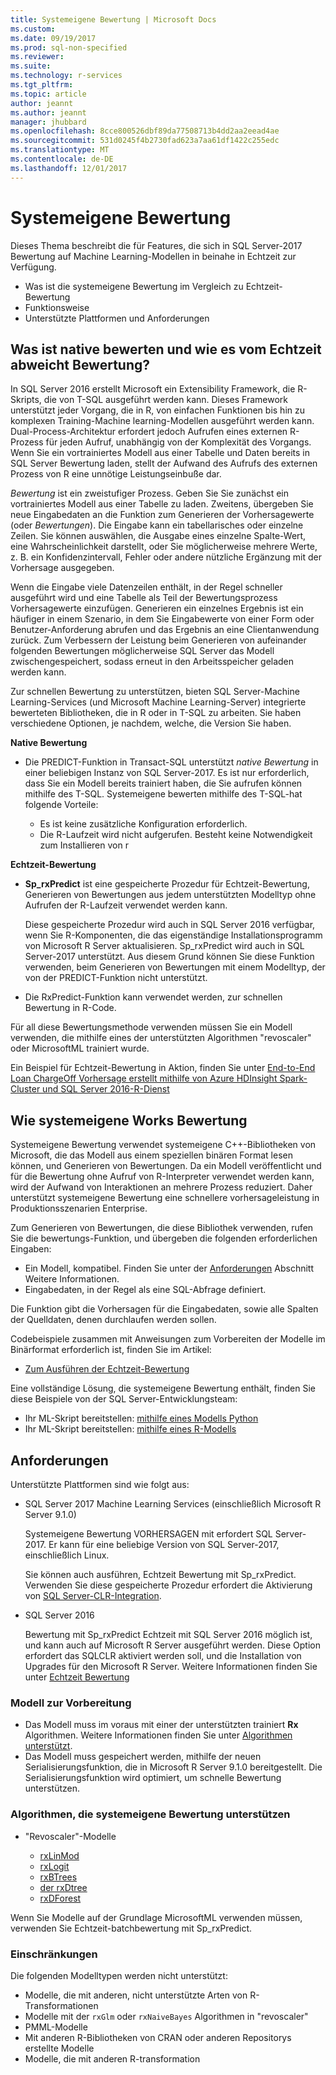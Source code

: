 ```yaml
---
title: Systemeigene Bewertung | Microsoft Docs
ms.custom: 
ms.date: 09/19/2017
ms.prod: sql-non-specified
ms.reviewer: 
ms.suite: 
ms.technology: r-services
ms.tgt_pltfrm: 
ms.topic: article
author: jeannt
ms.author: jeannt
manager: jhubbard
ms.openlocfilehash: 8cce800526dbf89da77508713b4dd2aa2eead4ae
ms.sourcegitcommit: 531d0245f4b2730fad623a7aa61df1422c255edc
ms.translationtype: MT
ms.contentlocale: de-DE
ms.lasthandoff: 12/01/2017
---
```

# <a name="native-scoring"></a>Systemeigene Bewertung

Dieses Thema beschreibt die für Features, die sich in SQL Server-2017 Bewertung auf Machine Learning-Modellen in beinahe in Echtzeit zur Verfügung.

+ Was ist die systemeigene Bewertung im Vergleich zu Echtzeit-Bewertung
+ Funktionsweise
+ Unterstützte Plattformen und Anforderungen

## <a name="what-is-native-scoring-and-how-is-it-different-from-realtime-scoring"></a>Was ist native bewerten und wie es vom Echtzeit abweicht Bewertung?

In SQL Server 2016 erstellt Microsoft ein Extensibility Framework, die R-Skripts, die von T-SQL ausgeführt werden kann. Dieses Framework unterstützt jeder Vorgang, die in R, von einfachen Funktionen bis hin zu komplexen Training-Machine learning-Modellen ausgeführt werden kann. Dual-Process-Architektur erfordert jedoch Aufrufen eines externen R-Prozess für jeden Aufruf, unabhängig von der Komplexität des Vorgangs. Wenn Sie ein vortrainiertes Modell aus einer Tabelle und Daten bereits in SQL Server Bewertung laden, stellt der Aufwand des Aufrufs des externen Prozess von R eine unnötige Leistungseinbuße dar.

_Bewertung_ ist ein zweistufiger Prozess. Geben Sie Sie zunächst ein vortrainiertes Modell aus einer Tabelle zu laden. Zweitens, übergeben Sie neue Eingabedaten an die Funktion zum Generieren der Vorhersagewerte (oder _Bewertungen_). Die Eingabe kann ein tabellarisches oder einzelne Zeilen. Sie können auswählen, die Ausgabe eines einzelne Spalte-Wert, eine Wahrscheinlichkeit darstellt, oder Sie möglicherweise mehrere Werte, z. B. ein Konfidenzintervall, Fehler oder andere nützliche Ergänzung mit der Vorhersage ausgegeben.

Wenn die Eingabe viele Datenzeilen enthält, in der Regel schneller ausgeführt wird und eine Tabelle als Teil der Bewertungsprozess Vorhersagewerte einzufügen.  Generieren ein einzelnes Ergebnis ist ein häufiger in einem Szenario, in dem Sie Eingabewerte von einer Form oder Benutzer-Anforderung abrufen und das Ergebnis an eine Clientanwendung zurück. Zum Verbessern der Leistung beim Generieren von aufeinander folgenden Bewertungen möglicherweise SQL Server das Modell zwischengespeichert, sodass erneut in den Arbeitsspeicher geladen werden kann.

Zur schnellen Bewertung zu unterstützen, bieten SQL Server-Machine Learning-Services (und Microsoft Machine Learning-Server) integrierte bewerteten Bibliotheken, die in R oder in T-SQL zu arbeiten. Sie haben verschiedene Optionen, je nachdem, welche, die Version Sie haben.

**Native Bewertung**

+ Die PREDICT-Funktion in Transact-SQL unterstützt _native Bewertung_ in einer beliebigen Instanz von SQL Server-2017. Es ist nur erforderlich, dass Sie ein Modell bereits trainiert haben, die Sie aufrufen können mithilfe des T-SQL. Systemeigene bewerten mithilfe des T-SQL-hat folgende Vorteile:

    + Es ist keine zusätzliche Konfiguration erforderlich.
    + Die R-Laufzeit wird nicht aufgerufen. Besteht keine Notwendigkeit zum Installieren von r

**Echtzeit-Bewertung**

+ **Sp_rxPredict** ist eine gespeicherte Prozedur für Echtzeit-Bewertung, Generieren von Bewertungen aus jedem unterstützten Modelltyp ohne Aufrufen der R-Laufzeit verwendet werden kann.

  Diese gespeicherte Prozedur wird auch in SQL Server 2016 verfügbar, wenn Sie R-Komponenten, die das eigenständige Installationsprogramm von Microsoft R Server aktualisieren. Sp_rxPredict wird auch in SQL Server-2017 unterstützt. Aus diesem Grund können Sie diese Funktion verwenden, beim Generieren von Bewertungen mit einem Modelltyp, der von der PREDICT-Funktion nicht unterstützt.

+ Die RxPredict-Funktion kann verwendet werden, zur schnellen Bewertung in R-Code.

Für all diese Bewertungsmethode verwenden müssen Sie ein Modell verwenden, die mithilfe eines der unterstützten Algorithmen "revoscaler" oder MicrosoftML trainiert wurde.

Ein Beispiel für Echtzeit-Bewertung in Aktion, finden Sie unter [End-to-End Loan ChargeOff Vorhersage erstellt mithilfe von Azure HDInsight Spark-Cluster und SQL Server 2016-R-Dienst](https://blogs.msdn.microsoft.com/rserver/2017/06/29/end-to-end-loan-chargeoff-prediction-built-using-azure-hdinsight-spark-clusters-and-sql-server-2016-r-service/)

## <a name="how-native-scoring-works"></a>Wie systemeigene Works Bewertung

Systemeigene Bewertung verwendet systemeigene C++-Bibliotheken von Microsoft, die das Modell aus einem speziellen binären Format lesen können, und Generieren von Bewertungen. Da ein Modell veröffentlicht und für die Bewertung ohne Aufruf von R-Interpreter verwendet werden kann, wird der Aufwand von Interaktionen an mehrere Prozess reduziert. Daher unterstützt systemeigene Bewertung eine schnellere vorhersageleistung in Produktionsszenarien Enterprise.

Zum Generieren von Bewertungen, die diese Bibliothek verwenden, rufen Sie die bewertungs-Funktion, und übergeben die folgenden erforderlichen Eingaben:

+ Ein Modell, kompatibel. Finden Sie unter der [Anforderungen](#Requirements) Abschnitt Weitere Informationen.
+ Eingabedaten, in der Regel als eine SQL-Abfrage definiert.

Die Funktion gibt die Vorhersagen für die Eingabedaten, sowie alle Spalten der Quelldaten, denen durchlaufen werden sollen.

Codebeispiele zusammen mit Anweisungen zum Vorbereiten der Modelle im Binärformat erforderlich ist, finden Sie im Artikel:

+ [Zum Ausführen der Echtzeit-Bewertung](r/how-to-do-realtime-scoring.md)

Eine vollständige Lösung, die systemeigene Bewertung enthält, finden Sie diese Beispiele von der SQL Server-Entwicklungsteam:

+ Ihr ML-Skript bereitstellen: [mithilfe eines Modells Python](https://microsoft.github.io/sql-ml-tutorials/python/rentalprediction/step/3.html)
+ Ihr ML-Skript bereitstellen: [mithilfe eines R-Modells](https://microsoft.github.io/sql-ml-tutorials/R/rentalprediction/step/3.html)

## <a name="requirements"></a>Anforderungen

Unterstützte Plattformen sind wie folgt aus:

+ SQL Server 2017 Machine Learning Services (einschließlich Microsoft R Server 9.1.0)
    
    Systemeigene Bewertung VORHERSAGEN mit erfordert SQL Server-2017.
    Er kann für eine beliebige Version von SQL Server-2017, einschließlich Linux.

    Sie können auch ausführen, Echtzeit Bewertung mit Sp_rxPredict. Verwenden Sie diese gespeicherte Prozedur erfordert die Aktivierung von [SQL Server-CLR-Integration](https://docs.microsoft.com/dotnet/framework/data/adonet/sql/introduction-to-sql-server-clr-integration).

+ SQL Server 2016

   Bewertung mit Sp_rxPredict Echtzeit mit SQL Server 2016 möglich ist, und kann auch auf Microsoft R Server ausgeführt werden. Diese Option erfordert das SQLCLR aktiviert werden soll, und die Installation von Upgrades für den Microsoft R Server.
   Weitere Informationen finden Sie unter [Echtzeit Bewertung](Real-time-scoring.md)

### <a name="model-preparation"></a>Modell zur Vorbereitung

+ Das Modell muss im voraus mit einer der unterstützten trainiert **Rx** Algorithmen. Weitere Informationen finden Sie unter [Algorithmen unterstützt](#bkmk_native_supported_algos).
+ Das Modell muss gespeichert werden, mithilfe der neuen Serialisierungsfunktion, die in Microsoft R Server 9.1.0 bereitgestellt. Die Serialisierungsfunktion wird optimiert, um schnelle Bewertung unterstützen.

### <a name="bkmk_native_supported_algos"></a>Algorithmen, die systemeigene Bewertung unterstützen

+ "Revoscaler"-Modelle

  + [rxLinMod](https://docs.microsoft.com/r-server/r-reference/revoscaler/rxlinmod)
  + [rxLogit](https://docs.microsoft.com/r-server/r-reference/revoscaler/rxlogit)
  + [rxBTrees](https://docs.microsoft.com/r-server/r-reference/revoscaler/rxbtrees)
  + [der rxDtree](https://docs.microsoft.com/r-server/r-reference/revoscaler/rxdtree)
  + [rxDForest](https://docs.microsoft.com/r-server/r-reference/revoscaler/rxdforest)

Wenn Sie Modelle auf der Grundlage MicrosoftML verwenden müssen, verwenden Sie Echtzeit-batchbewertung mit Sp_rxPredict.

### <a name="restrictions"></a>Einschränkungen

Die folgenden Modelltypen werden nicht unterstützt:

+ Modelle, die mit anderen, nicht unterstützte Arten von R-Transformationen
+ Modelle mit der `rxGlm` oder `rxNaiveBayes` Algorithmen in "revoscaler"
+ PMML-Modelle
+ Mit anderen R-Bibliotheken von CRAN oder anderen Repositorys erstellte Modelle
+ Modelle, die mit anderen R-transformation
